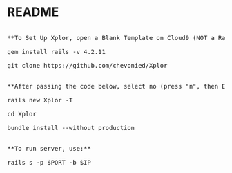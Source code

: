 # README
<pre>

**To Set Up Xplor, open a Blank Template on Cloud9 (NOT a Rails Template), then run the following commands:**

gem install rails -v 4.2.11

git clone https://github.com/chevonied/Xplor


**After passing the code below, select no (press "n", then Enter) when prompted to overwrite any files**

rails new Xplor -T

cd Xplor

bundle install --without production


**To run server, use:**

rails s -p $PORT -b $IP
</pre>
